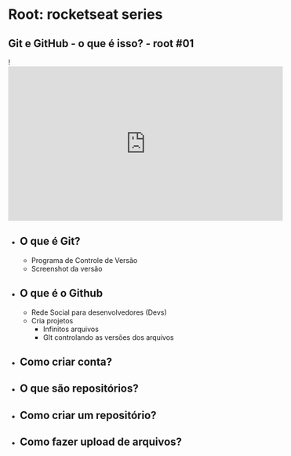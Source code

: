 # Root: rocketseat series
## Git e GitHub - o que é isso? - root #01

!<iframe width="560" height="315" src="https://www.youtube.com/embed/bk4abNFLDE8" title="YouTube video player" frameborder="0" allow="accelerometer; autoplay; clipboard-write; encrypted-media; gyroscope; picture-in-picture" allowfullscreen></iframe>

-  ## O que é Git?
	- Programa de Controle de Versão
	- Screenshot da versão

- ## O que é o Github
	- Rede Social para desenvolvedores (Devs)
	- Cria projetos
		- Infinitos arquivos
		- GIt controlando as versões dos arquivos

- ## Como criar conta?

- ## O que são repositórios?

- ## Como criar um repositório?

- ## Como fazer upload de arquivos?